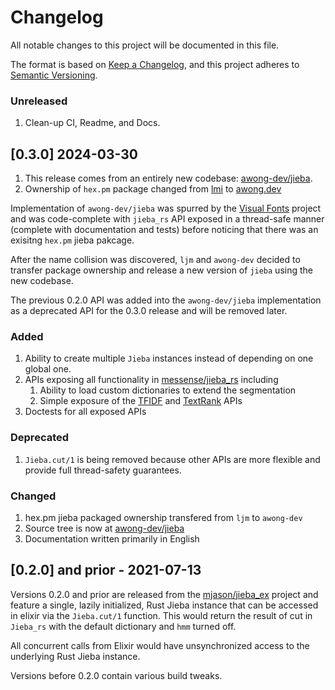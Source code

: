# Changelog
All notable changes to this project will be documented in this file.

The format is based on [Keep a Changelog](https://keepachangelog.com/en/1.1.0/),
and this project adheres to [Semantic Versioning](https://semver.org/spec/v2.0.0.html).

### Unreleased
  1. Clean-up CI, Readme, and Docs.

## [0.3.0] 2024-03-30

   1. This release comes from an entirely new codebase: [awong-dev/jieba](https://github.com/awong-dev/jieba).
   2. Ownership of `hex.pm` package changed from [lmi](https://hex.pm/users/lmj) to [awong.dev](https://hex.pm/users/awong.dev)

Implementation of `awong-dev/jieba` was spurred by the
[Visual Fonts](https://visual-fonts.com/) project and was code-complete with
`jieba_rs` API exposed in a thread-safe manner (complete with documentation
and tests) before noticing that there was an exisitng `hex.pm` jieba pakcage.

After the name collision was discovered, `ljm` and `awong-dev` decided to
transfer package ownership and release a new version of `jieba` using the
new codebase.

The previous 0.2.0 API was added into the `awong-dev/jieba` implementation
as a deprecated API for the 0.3.0 release and will be removed later.

### Added
  1. Ability to create multiple `Jieba` instances instead of depending on one global one.
  2. APIs exposing all functionality in [messense/jieba_rs](https://github.com/messense/jieba-rs) including
      1. Ability to load custom dictionaries to extend the segmentation
      2. Simple exposure of the [TFIDF](https://docs.rs/jieba-rs/0.6.8/jieba_rs/struct.TFIDF.html) and [TextRank](https://docs.rs/jieba-rs/0.6.8/jieba_rs/struct.TextRank.html) APIs
  3. Doctests for all exposed APIs

### Deprecated
  1. `Jieba.cut/1` is being removed because other APIs are more flexible and provide full thread-safety guarantees.

### Changed
  1. hex.pm jieba packaged ownership transfered from `ljm` to `awong-dev`
  2. Source tree is now at [awong-dev/jieba](https://github.com/awong-dev/jieba)
  3. Documentation written primarily in English


## [0.2.0] and prior - 2021-07-13
Versions 0.2.0 and prior are released from the
[mjason/jieba_ex](https://github.com/mjason/jieba_ex) project and feature a
single, lazily initialized, Rust Jieba instance that can be accessed in
elixir via the `Jieba.cut/1` function. This would return the result of cut in
`Jieba_rs` with the default dictionary and `hmm` turned off.


All concurrent calls from Elixir would have unsynchronized access to the
underlying Rust Jieba instance.

Versions before 0.2.0 contain various build tweaks.
